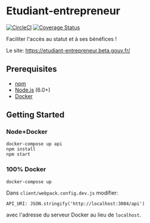 # Etudiant-entrepreneur
[![CircleCI](https://circleci.com/gh/sgmap/etudiant-entrepreneur.svg?style=shield)](https://circleci.com/gh/sgmap/etudiant-entrepreneur)
[![Coverage Status](https://coveralls.io/repos/github/sgmap/etudiant-entrepreneur/badge.svg?branch=master)](https://coveralls.io/github/sgmap/etudiant-entrepreneur?branch=master)

Faciliter l'accès au statut et à ses bénéfices !

Le site: https://etudiant-entrepreneur.beta.gouv.fr/

## Prerequisites

* [npm](https://www.npmjs.com/)
* [Node.js](http://nodejs.org) (6.0+)
* [Docker](https://www.docker.com/)

## Getting Started

### Node+Docker

```
docker-compose up api
npm install
npm start
```

### 100% Docker

```
docker-compose up
```

Dans `client/webpack.config.dev.js` modifier:

```
API_URI: JSON.stringify('http://localhost:3004/api')
```

avec l'adresse du serveur Docker au lieu de `localhost`.
